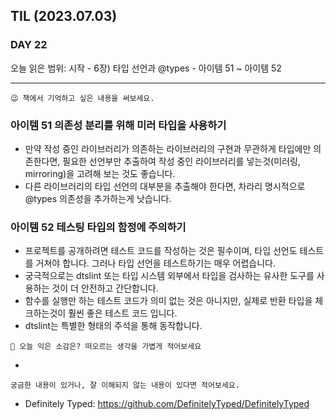 ## TIL (2023.07.03)

### DAY 22

오늘 읽은 범위: 시작 - 6장) 타입 선언과 @types - 아이템 51 ~ 아이템 52

---

```
😉 책에서 기억하고 싶은 내용을 써보세요.
```

### 아이템 51 의존성 분리를 위해 미러 타입을 사용하기

- 만약 작성 중인 라이브러리가 의존하는 라이브러리의 구현과 무관하게 타입에만 의존한다면, 필요한 선언부만
  추출하여 작성 중인 라이브러리를 넣는것(미러링, mirroring)을 고려해 보는 것도 좋습니다.
- 다른 라이브러리의 타입 선언의 대부분을 추출해야 한다면, 차라리 명시적으로 @types 의존성을 추가하는게 낫습니다.

### 아이템 52 테스팅 타입의 함정에 주의하기

- 프로젝트를 공개하려면 테스트 코드를 작성하는 것은 필수이며, 타입 선언도 테스트를 거쳐야 합니다. 그러나 타입 선언을 테스트하기는 매우 어렵습니다.
- 궁극적으로는 dtslint 또는 타입 시스템 외부에서 타입을 검사하는 유사한 도구를 사용하는 것이 더 안전하고 간단합니다.
- 함수를 실행만 하는 테스트 코드가 의미 없는 것은 아니지만, 실제로 반환 타입을 체크하는것이 훨씬 좋은 테스트 코드 입니다.
- dtslint는 특별한 형태의 주석을 통해 동작합니다.

```
🤔 오늘 익은 소감은? 떠오르는 생각을 가볍게 적어보세요
```

-

```
궁금한 내용이 있거나, 잘 이해되지 않는 내용이 있다면 적어보세요.
```

- Definitely Typed: https://github.com/DefinitelyTyped/DefinitelyTyped
